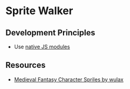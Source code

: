 # Sprite Walker

## Development Principles

* Use [native JS modules](https://developer.mozilla.org/en-US/docs/Web/JavaScript/Guide/Modules)

## Resources

* [Medieval Fantasy Character Spriles by wulax](https://opengameart.org/content/lpc-medieval-fantasy-character-sprites)
